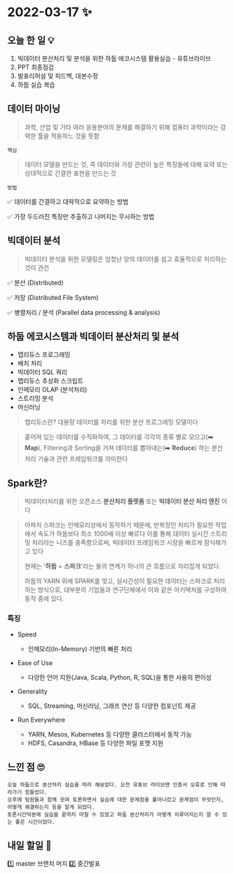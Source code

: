 # 2022-03-17 ✨

## 오늘 한 일 💡
1. 빅데이터 분산처리 및 분석을 위한 하둡 에코시스템 활용실습 - 유튜브라이브
2. PPT 최종점검
3. 발표리허설 및 피드백, 대본수정
4. 하둡 실습 복습

## 데이터 마이닝

> 과학, 산업 및 기타 여러 응용분야의 문제를 해결하기 위해 컴퓨터 과학이라는 강력한 툴을 적용하느 것을 뜻함

`핵심`

> 데이터 모델을 만드는 것, 즉 데이터와 가장 관련이 높은 특징들에 대해 요약 또는 상대적으로 간결한 표현을 만드는 것

`방법`

:white_check_mark: 데이터를 간결하고 대략적으로 요약하는 방법

:white_check_mark: 가장 두드러진 특징만 추출하고 나머지는 무시하는 방법



## 빅데이터 분석

> 빅데이터 분석을 위한 모델링은 엄청난 양의 데이터를 쉽고 효율적으로 처리하는 것이 관건

:white_check_mark: 분산 (Distributed)

:white_check_mark: 저장 (Distributed File System)

:white_check_mark: 병렬처리 / 분석 (Parallel data processing & analysis)




## 하둡 에코시스템과 빅데이터 분산처리 및 분석

- 맵리듀스 프로그래밍
- 배치 처리
- 빅데이터 SQL 쿼리
- 맵리듀스 추상화 스크립트
- 인메모리 OLAP (분석처리)
- 스트리밍 분석
- 머신러닝

> 맵리듀스란? 대용량 데이터를 처리를 위한 분산 프로그래밍 모델이다

> 흩어져 있는 데이터를 수직화하여, 그 데이터를 각각의 종류 별로 모으고(:arrow_right: **Map**),
> Filtering과 Sorting을 거쳐 데이터를 뽑아내는(:arrow_right: **Reduce**)
> 하는 분산처리 기술과 관련 프레임워크를 의미한다


## Spark란?

> 빅데이터처리를 위한 오픈소스 **분산처리 플랫폼** 또는 **빅데이터 분산 처리 엔진** 이다

> 아파치 스파크는 인메모리상에서 동작하기 때문에, 반복정인 처리가 필요한 작업에서 속도가 하둡보다 최소 1000배 이상 빠르다
> 이를 통해 데이터 실시간 스트리밍 처리라는 니즈를 충족함으로써, 빅데이터 프레임워크 시장을 빠르게 잠식해가고 있다
>
> 현재는 '**하둡** + **스파크**'라는 둘의 연계가 하나의 큰 흐름으로 자리잡게 되었다.
>
> 하둡의 YARN 위에 SPARK를 엊고, 실시간성이 필요한 데이터는 스파크로 처리하는 방식으로, 대부분의 기업들과 연구단체에서 이와 같은 아키텍처를 구성하여 동작 중에 있다.



### 특징

- Speed

  - 인메모리(In-Memory) 기반의 빠른 처리

- Ease of Use

  - 다양한 언어 지원(Java, Scala, Python, R, SQL)을 통한 사용의 편이성

- Generality

  - SQL, Streaming, 머신러닝, 그래프 연산 등 다양한 컴포넌트 제공

- Run Everywhere

  - YARN, Mesos, Kubernetes 등 다양한 클러스터에서 동작 가능
  - HDFS, Casandra, HBase 등 다양한 파일 포맷 지원


## 느낀 점 🙄
```
오늘 하둡으로 분산처리 실습을 따라 해보았다. 오전 유튜브 라이브땐 인증서 오류로 인해 따라가기 힘들었다.  
오후에 팀원들과 함께 모여 토론하면서 실습에 대한 문제점을 풀어나갔고 문제점이 무엇인지, 어떻게 해결하는지 등을 알게 되었다.  
토론시간덕분에 실습을 끝까지 마칠 수 있었고 하둡 분산처리가 어떻게 이루어지는지 알 수 있는 좋은 시간이었다.
```
## 내일 할일 🧐
1️⃣ master 브랜치 머지
2️⃣ 중간발표

